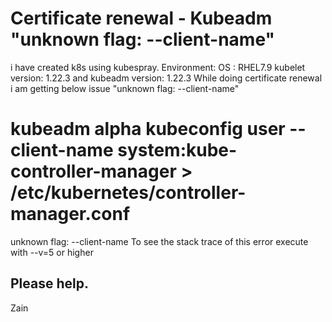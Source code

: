 
# Certificate renewal - Kubeadm "unknown flag: --client-name"

i have created k8s using kubespray.
Environment: OS : RHEL7.9 kubelet version: 1.22.3 and kubeadm version: 1.22.3
While doing certificate renewal i am getting below issue "unknown flag: --client-name"
# kubeadm alpha kubeconfig user --client-name system:kube-controller-manager > /etc/kubernetes/controller-manager.conf
unknown flag: --client-name
To see the stack trace of this error execute with --v=5 or higher

Please help.
--
Zain

        